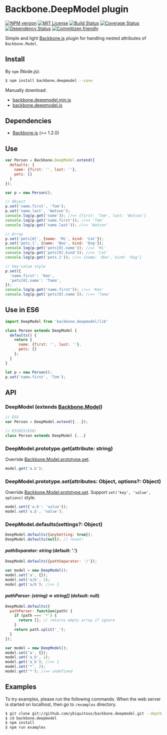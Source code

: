 # Backbone.DeepModel plugin

[![NPM version][npm-version-image]][npm-url]
[![MIT License][license-image]][license-url]
[![Build Status][travis-image]][travis-url]
[![Coverage Status][coverage-image]][coverage-url]
[![Dependency Status][dependency-image]][dependency-url]
[![Commitizen friendly][commitizen-image]][commitizen-url]

Simple and light [Backbone.js](http://backbonejs.org/) plugin for handling nested attributes of `Backbone.Model`.

## Install

By `npm` (Node.js):

```sh
$ npm install backbone.deepmodel --save
```

Manually download:

- [backbone.deepmodel.min.js](dist/backbone.deepmodel.min.js)
- [backbone.deepmodel.js](dist/backbone.deepmodel.js)

## Dependencies

- [Backbone.js](http://backbonejs.org/) (>= 1.2.0)

## Use

```js
var Person = Backbone.DeepModel.extend({
  defaults: {
    name: {first: '', last: ''},
    pets: []
  }
});

var p = new Person();

// Object
p.set('name.first', 'Tom');
p.set('name.last', 'Watson');
console.log(p.get('name')); //=> {first: 'Tom', last: 'Watson'}
console.log(p.get('name.first')); //=> 'Tom'
console.log(p.get('name.last')); //=> 'Watson'

// Array
p.set('pets[0]', {name: 'Mi', kind: 'Cat'});
p.set('pets.1', {name: 'Boo', kind: 'Dog'});
console.log(p.get('pets[0].name')); //=> 'Mi'
console.log(p.get('pets[0].kind')); //=> 'Cat'
console.log(p.get('pets.1')); //=> {name: 'Boo', kind: 'Dog'}

// key-value style
p.set({
  'name.first': 'Ken',
  'pets[0].name': 'Tama',
});
console.log(p.get('name.first')); //=> 'Ken'
console.log(p.get('pets[0].name')); //=> 'Tama'
```

## Use in ES6

```js
import DeepModel from 'backbone.deepmodel/lib'

class Person extends DeepModel {
  defaults() {
    return {
      name: {first: '', last: ''},
      pets: []
    };
  }
}

let p = new Person();
p.set('name.first', 'Tom');
```

## API

### DeepModel (extends [Backbone.Model](http://backbonejs.org/#Model))

```js
// ES5
var Person = DeepModel.extend({...});

// ES2015(ES6)
class Person extends DeepModel {...}
```

### DeepModel.prototype.get(attribute: string)

Override [Backbone.Model.prototype.get](http://backbonejs.org/#Model-get).

```js
model.get('a.b');
```

### DeepModel.prototype.set(attributes: Object, options?: Object)

Override [Backbone.Model.prototype.set](http://backbonejs.org/#Model-set).
Support `set('key', 'value', options)` style.

```js
model.set({'a.b': 'value'});
model.set('a.b', 'value');
```

### DeepModel.defaults(settings?: Object)

```js
DeepModel.defaults({anySetting: true});
DeepModel.defaults(null); // reset!
```

#### _pathSeparator: string_ (default: '.')

```js
DeepModel.defaults({pathSeparator: '/'});

var model = new DeepModel();
model.set('a', {});
model.set('a/b', 1);
model.get('a/b'); //=> 1
```

#### _pathParser: (string) => string[]_ (default: null)

```js
DeepModel.defaults({
  pathParser: function(path) {
    if (path === '*') {
      return []; // returns empty array if ignore
    }
    return path.split('_');
  }
});

var model = new DeepModel();
model.set('a', {});
model.set('a_b', 1);
model.get('a_b'); //=> 1
model.set('*', 2);
model.get('*'); //=> undefined
```

## Examples

To try examples, please run the following commands.
When the web server is started on localhost, then go to `/examples` directory.

```sh
$ git clone git://github.com/ybiquitous/backbone.deepmodel.git --depth 1
$ cd backbone.deepmodel
$ npm install
$ npm run examples
```


[license-image]: https://img.shields.io/badge/license-MIT-blue.svg
[license-url]: LICENSE

[npm-url]: https://npmjs.org/package/backbone.deepmodel
[npm-version-image]: https://img.shields.io/npm/v/backbone.deepmodel.svg
[npm-downloads-image]: https://img.shields.io/npm/dm/backbone.deepmodel.svg

[travis-url]: https://travis-ci.org/ybiquitous/backbone.deepmodel
[travis-image]: https://img.shields.io/travis/ybiquitous/backbone.deepmodel.svg

[coverage-url]: https://coveralls.io/github/ybiquitous/backbone.deepmodel
[coverage-image]: https://img.shields.io/coveralls/ybiquitous/backbone.deepmodel.svg

[dependency-url]: https://david-dm.org/ybiquitous/backbone.deepmodel
[dependency-image]: https://img.shields.io/david/ybiquitous/backbone.deepmodel.svg
[dev-dependency-url]: https://david-dm.org/ybiquitous/backbone.deepmodel#info=devDependencies
[dev-dependency-image]: https://img.shields.io/david/dev/ybiquitous/backbone.deepmodel.svg

[commitizen-url]: http://commitizen.github.io/cz-cli/
[commitizen-image]: https://img.shields.io/badge/commitizen-friendly-brightgreen.svg
